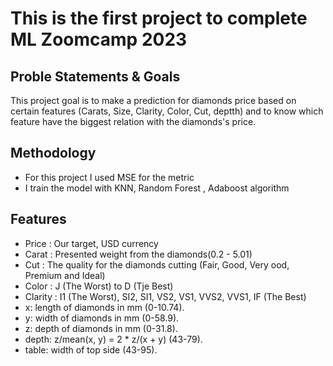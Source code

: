 # This is the first project to complete ML Zoomcamp 2023

## Proble Statements & Goals

This project goal is to make a prediction for diamonds price based on certain features (Carats, Size, Clarity, Color, Cut, deptth) and to know which feature have the biggest relation with the diamonds's price.

## Methodology

- For this project I used MSE for the metric
- I train the model with KNN, Random Forest , Adaboost algorithm

## Features
- Price : Our target, USD currency
- Carat : Presented weight from the diamonds(0.2 - 5.01)
- Cut : The quality for the diamonds cutting (Fair, Good, Very ood, Premium and Ideal)
- Color : J (The Worst) to D (Tje Best)
- Clarity : I1 (The Worst), SI2, SI1, VS2, VS1, VVS2, VVS1, IF (The Best)
- x: length of diamonds in mm (0-10.74).
- y: width of diamonds in mm (0-58.9).
- z: depth of diamonds in mm (0-31.8).
- depth:  z/mean(x, y) = 2 * z/(x + y) (43-79).
- table: width of top side (43-95).